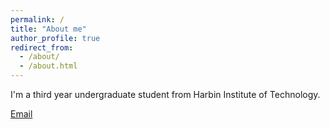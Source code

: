 ```yaml
---
permalink: /
title: "About me"
author_profile: true
redirect_from: 
  - /about/
  - /about.html
---
```


I'm a third year undergraduate student from Harbin Institute of Technology.

[Email](mailto:210110827@stu.hit.edu.cn)
